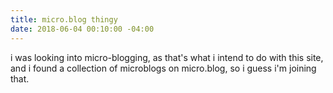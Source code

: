 ```yaml
---
title: micro.blog thingy
date: 2018-06-04 00:10:00 -04:00
---
```


i was looking into micro-blogging, as that's what i intend to do with this site, and i found a collection of microblogs on micro.blog, so i guess i'm joining that.  